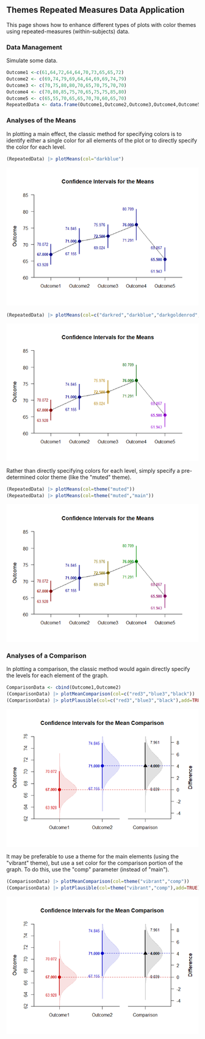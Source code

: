 ## Themes Repeated Measures Data Application

This page shows how to enhance different types of plots with color themes using repeated-measures (within-subjects) data.

### Data Management

Simulate some data.

```r
Outcome1 <-c(61,64,72,64,64,70,73,65,65,72)
Outcome2 <- c(69,74,79,69,64,64,69,69,74,79)
Outcome3 <- c(70,75,80,80,70,65,70,75,70,70)
Outcome4 <- c(70,80,85,75,70,65,75,75,85,80)
Outcome5 <- c(65,55,70,65,65,70,70,60,65,70)
RepeatedData <- data.frame(Outcome1,Outcome2,Outcome3,Outcome4,Outcome5)
```

### Analyses of the Means

In plotting a main effect, the classic method for specifying colors is to identify either a single color for all elements of the plot or to directly specify the color for each level.

```r
(RepeatedData) |> plotMeans(col="darkblue")
```

![](figures/Themes-Repeated-MeansA-1.png)<!-- -->

```r
(RepeatedData) |> plotMeans(col=c("darkred","darkblue","darkgoldenrod","darkgreen","darkviolet"))
```

![](figures/Themes-Repeated-MeansA-2.png)<!-- -->

Rather than directly specifying colors for each level, simply specify a pre-determined color theme (like the "muted" theme).

```r
(RepeatedData) |> plotMeans(col=theme("muted"))
(RepeatedData) |> plotMeans(col=theme("muted","main"))
```

![](figures/Themes-Repeated-MeansB-1.png)<!-- -->

### Analyses of a Comparison

In plotting a comparison, the classic method would again directly specify the levels for each element of the graph.

```r
ComparisonData <- cbind(Outcome1,Outcome2)
(ComparisonData) |> plotMeanComparison(col=c("red3","blue3","black"))
(ComparisonData) |> plotPlausible(col=c("red3","blue3","black"),add=TRUE)
```

![](figures/Themes-Repeated-ComparisonA-1.png)<!-- -->

It may be preferable to use a theme for the main elements (using the "vibrant" theme), but use a set color for the comparison portion of the graph. To do this, use the "comp" parameter (instead of "main").

```r
(ComparisonData) |> plotMeanComparison(col=theme("vibrant","comp"))
(ComparisonData) |> plotPlausible(col=theme("vibrant","comp"),add=TRUE)
```

![](figures/Themes-Repeated-ComparisonB-1.png)<!-- -->
